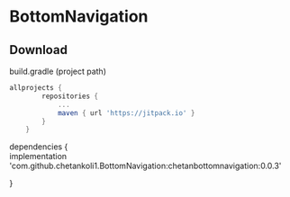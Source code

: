 # BottomNavigation

## Download  
build.gradle (project path)  
```groovy  
allprojects {
		repositories {
			...
			maven { url 'https://jitpack.io' }
		}
	}
```   
dependencies {  
 implementation 'com.github.chetankoli1.BottomNavigation:chetanbottomnavigation:0.0.3'
 
 }  
``` 
